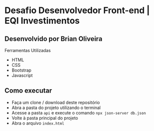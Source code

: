 # Desafio Desenvolvedor Front-end | EQI Investimentos

## Desenvolvido por Brian Oliveira

Ferramentas Utilizadas
- HTML
- CSS
- Bootstrap
- Javascript

## Como executar
- Faça um clone / download deste repositório
- Abra a pasta do projeto utilizando o terminal
- Acesse a pasta `api` e execute o comando `npx json-server db.json`
- Volte à pasta principal do projeto
- Abra o arquivo `index.html`
